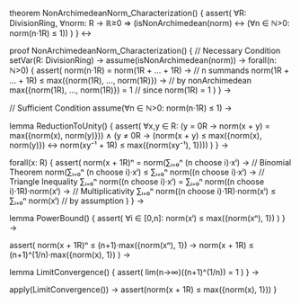 theorem NonArchimedeanNorm_Characterization() {
  assert(
    ∀R: DivisionRing, ∀norm: R → ℝ≥0 ⇒
    (isNonArchimedean(norm) ↔ 
     (∀n ∈ ℕ>0: norm(n·1R) ≤ 1))
  )
} ↔

proof NonArchimedeanNorm_Characterization() {
  // Necessary Condition
  setVar(R: DivisionRing) →
  assume(isNonArchimedean(norm)) →
  forall(n: ℕ>0) {
    assert(
      norm(n·1R) = norm(1R + ... + 1R) →  // n summands
      norm(1R + ... + 1R) ≤ max({norm(1R), ..., norm(1R)}) →  // by nonArchimedean
      max({norm(1R), ..., norm(1R)}) = 1  // since norm(1R) = 1
    )
  } →

  // Sufficient Condition
  assume(∀n ∈ ℕ>0: norm(n·1R) ≤ 1) →
  
  lemma ReductionToUnity() {
    assert(
      ∀x,y ∈ R:
      (y = 0R → norm(x + y) = max({norm(x), norm(y)})) ∧
      (y ≠ 0R → (norm(x + y) ≤ max({norm(x), norm(y)}) ↔ 
                 norm(xy⁻¹ + 1R) ≤ max({norm(xy⁻¹), 1})))
    )
  } →

  forall(x: R) {
    assert(
      norm(x + 1R)ⁿ = norm(∑ᵢ₌₀ⁿ (n choose i)·xⁱ) →  // Binomial Theorem
      norm(∑ᵢ₌₀ⁿ (n choose i)·xⁱ) ≤ ∑ᵢ₌₀ⁿ norm((n choose i)·xⁱ) →  // Triangle Inequality
      ∑ᵢ₌₀ⁿ norm((n choose i)·xⁱ) = ∑ᵢ₌₀ⁿ norm((n choose i)·1R)·norm(xⁱ) →  // Multiplicativity
      ∑ᵢ₌₀ⁿ norm((n choose i)·1R)·norm(xⁱ) ≤ ∑ᵢ₌₀ⁿ norm(xⁱ) // by assumption
    )
  } →

  lemma PowerBound() {
    assert(
      ∀i ∈ [0,n]: norm(xⁱ) ≤ max({norm(xⁿ), 1})
    )
  } →

  assert(
    norm(x + 1R)ⁿ ≤ (n+1)·max({norm(xⁿ), 1}) →
    norm(x + 1R) ≤ (n+1)^(1/n)·max({norm(x), 1})
  ) →

  lemma LimitConvergence() {
    assert(
      lim(n→∞)((n+1)^(1/n)) = 1
    )
  } →

  apply(LimitConvergence()) →
  assert(norm(x + 1R) ≤ max({norm(x), 1}))
}